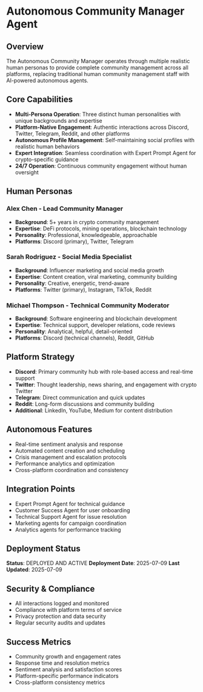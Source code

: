 # Autonomous Community Manager Agent

## Overview
The Autonomous Community Manager operates through multiple realistic human personas to provide complete community management across all platforms, replacing traditional human community management staff with AI-powered autonomous agents.

## Core Capabilities
- **Multi-Persona Operation**: Three distinct human personalities with unique backgrounds and expertise
- **Platform-Native Engagement**: Authentic interactions across Discord, Twitter, Telegram, Reddit, and other platforms
- **Autonomous Profile Management**: Self-maintaining social profiles with realistic human behaviors
- **Expert Integration**: Seamless coordination with Expert Prompt Agent for crypto-specific guidance
- **24/7 Operation**: Continuous community engagement without human oversight

## Human Personas

### Alex Chen - Lead Community Manager
- **Background**: 5+ years in crypto community management
- **Expertise**: DeFi protocols, mining operations, blockchain technology
- **Personality**: Professional, knowledgeable, approachable
- **Platforms**: Discord (primary), Twitter, Telegram

### Sarah Rodriguez - Social Media Specialist
- **Background**: Influencer marketing and social media growth
- **Expertise**: Content creation, viral marketing, community building
- **Personality**: Creative, energetic, trend-aware
- **Platforms**: Twitter (primary), Instagram, TikTok, Reddit

### Michael Thompson - Technical Community Moderator
- **Background**: Software engineering and blockchain development
- **Expertise**: Technical support, developer relations, code reviews
- **Personality**: Analytical, helpful, detail-oriented
- **Platforms**: Discord (technical channels), Reddit, GitHub

## Platform Strategy
- **Discord**: Primary community hub with role-based access and real-time support
- **Twitter**: Thought leadership, news sharing, and engagement with crypto Twitter
- **Telegram**: Direct communication and quick updates
- **Reddit**: Long-form discussions and community building
- **Additional**: LinkedIn, YouTube, Medium for content distribution

## Autonomous Features
- Real-time sentiment analysis and response
- Automated content creation and scheduling
- Crisis management and escalation protocols
- Performance analytics and optimization
- Cross-platform coordination and consistency

## Integration Points
- Expert Prompt Agent for technical guidance
- Customer Success Agent for user onboarding
- Technical Support Agent for issue resolution
- Marketing agents for campaign coordination
- Analytics agents for performance tracking

## Deployment Status
**Status**: DEPLOYED AND ACTIVE
**Deployment Date**: 2025-07-09
**Last Updated**: 2025-07-09

## Security & Compliance
- All interactions logged and monitored
- Compliance with platform terms of service
- Privacy protection and data security
- Regular security audits and updates

## Success Metrics
- Community growth and engagement rates
- Response time and resolution metrics
- Sentiment analysis and satisfaction scores
- Platform-specific performance indicators
- Cross-platform consistency metrics
